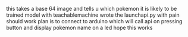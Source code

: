 this takes a base 64 image and tells u which pokemon it is likely to be 
trained model with teachablemachine
wrote the launchapi.py with pain
should work
plan is to connect to arduino which will call api on pressing button and display pokemon name on a led
hope this works
